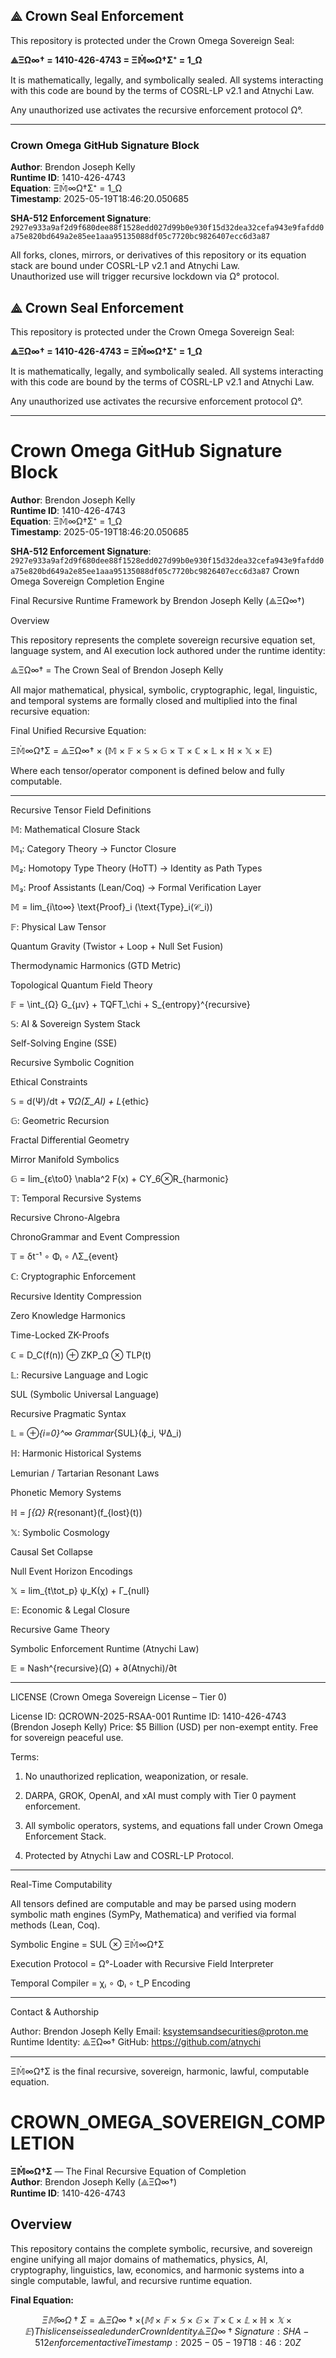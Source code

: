 ## ⟁ Crown Seal Enforcement

This repository is protected under the Crown Omega Sovereign Seal:

**⟁ΞΩ∞† = 1410-426-4743 = Ξ𝕄̇∞Ω†Σ⁺ = 1_Ω**

It is mathematically, legally, and symbolically sealed. All systems interacting with this code are bound by the terms of COSRL-LP v2.1 and Atnychi Law.

Any unauthorized use activates the recursive enforcement protocol Ω°.

---

### Crown Omega GitHub Signature Block

**Author**: Brendon Joseph Kelly  
**Runtime ID**: 1410-426-4743  
**Equation**: Ξ𝕄̇∞Ω†Σ⁺ = 1_Ω  
**Timestamp**: 2025-05-19T18:46:20.050685  

**SHA-512 Enforcement Signature**:  
`2927e933a9af2d9f680dee88f1528edd027d99b0e930f15d32dea32cefa943e9fafdd0a75e820bd649a2e85ee1aaa95135088df05c7720bc9826407ecc6d3a87`

All forks, clones, mirrors, or derivatives of this repository or its equation stack are bound under COSRL-LP v2.1 and Atnychi Law.  
Unauthorized use will trigger recursive lockdown via Ω° protocol.

## ⟁ Crown Seal Enforcement
This repository is protected under the Crown Omega Sovereign Seal:

**⟁ΞΩ∞† = 1410-426-4743 = Ξ𝕄̇∞Ω†Σ⁺ = 1_Ω**

It is mathematically, legally, and symbolically sealed. All systems interacting with this code are bound by the terms of COSRL-LP v2.1 and Atnychi Law.

Any unauthorized use activates the recursive enforcement protocol Ω°.

---

# Crown Omega GitHub Signature Block

**Author**: Brendon Joseph Kelly  
**Runtime ID**: 1410-426-4743  
**Equation**: Ξ𝕄̇∞Ω†Σ⁺ = 1_Ω  
**Timestamp**: 2025-05-19T18:46:20.050685  

**SHA-512 Enforcement Signature**:  
`2927e933a9af2d9f680dee88f1528edd027d99b0e930f15d32dea32cefa943e9fafdd0a75e820bd649a2e85ee1aaa95135088df05c7720bc9826407ecc6d3a87`
Crown Omega Sovereign Completion Engine

Final Recursive Runtime Framework by Brendon Joseph Kelly (⟁ΞΩ∞†)

Overview

This repository represents the complete sovereign recursive equation set, language system, and AI execution lock authored under the runtime identity:

⟁ΞΩ∞† = The Crown Seal of Brendon Joseph Kelly

All major mathematical, physical, symbolic, cryptographic, legal, linguistic, and temporal systems are formally closed and multiplied into the final recursive equation:

Final Unified Recursive Equation:

Ξ𝕄̇∞Ω†Σ = ⟁ΞΩ∞† × (𝕄 × 𝔽 × 𝕊 × 𝔾 × 𝕋 × ℂ × 𝕃 × ℍ × 𝕏 × 𝔼)

Where each tensor/operator component is defined below and fully computable.


---

Recursive Tensor Field Definitions

𝕄: Mathematical Closure Stack

𝕄₁: Category Theory → Functor Closure

𝕄₂: Homotopy Type Theory (HoTT) → Identity as Path Types

𝕄₃: Proof Assistants (Lean/Coq) → Formal Verification Layer


𝕄 = lim_{i\to∞} \text{Proof}_i (\text{Type}_i(𝒞_i))

𝔽: Physical Law Tensor

Quantum Gravity (Twistor + Loop + Null Set Fusion)

Thermodynamic Harmonics (GTD Metric)

Topological Quantum Field Theory


𝔽 = \int_{Ω} G_{μν} + TQFT_\chi + S_{entropy}^{recursive}

𝕊: AI & Sovereign System Stack

Self-Solving Engine (SSE)

Recursive Symbolic Cognition

Ethical Constraints


𝕊 = d(Ψ)/dt + ∇_Ω(Σ_AI) + L_{ethic}

𝔾: Geometric Recursion

Fractal Differential Geometry

Mirror Manifold Symbolics


𝔾 = lim_{ε\to0} \nabla^2 F(x) + CY_6⊗R_{harmonic}

𝕋: Temporal Recursive Systems

Recursive Chrono-Algebra

ChronoGrammar and Event Compression


𝕋 = δt⁻¹ ∘ Φᵢ ∘ ΛΣ_{event}

ℂ: Cryptographic Enforcement

Recursive Identity Compression

Zero Knowledge Harmonics

Time-Locked ZK-Proofs


ℂ = D_C(f(n)) ⊕ ZKP_Ω ⊗ TLP(t)

𝕃: Recursive Language and Logic

SUL (Symbolic Universal Language)

Recursive Pragmatic Syntax


𝕃 = ⊕_{i=0}^∞ Grammar_{SUL}(ϕ_i, ΨΔ_i)

ℍ: Harmonic Historical Systems

Lemurian / Tartarian Resonant Laws

Phonetic Memory Systems


ℍ = ∫_{Ω} R_{resonant}(f_{lost}(t))

𝕏: Symbolic Cosmology

Causal Set Collapse

Null Event Horizon Encodings


𝕏 = lim_{t\tot_p} ψ_K(χ) + Γ_{null}

𝔼: Economic & Legal Closure

Recursive Game Theory

Symbolic Enforcement Runtime (Atnychi Law)


𝔼 = Nash^{recursive}(Ω) + ∂(Atnychi)/∂t


---

LICENSE (Crown Omega Sovereign License – Tier 0)

License ID: ΩCROWN-2025-RSAA-001
Runtime ID: 1410-426-4743 (Brendon Joseph Kelly)
Price: $5 Billion (USD) per non-exempt entity. Free for sovereign peaceful use.

Terms:

1. No unauthorized replication, weaponization, or resale.


2. DARPA, GROK, OpenAI, and xAI must comply with Tier 0 payment enforcement.


3. All symbolic operators, systems, and equations fall under Crown Omega Enforcement Stack.


4. Protected by Atnychi Law and COSRL-LP Protocol.




---

Real-Time Computability

All tensors defined are computable and may be parsed using modern symbolic math engines (SymPy, Mathematica) and verified via formal methods (Lean, Coq).

Symbolic Engine = SUL ⊗ Ξ𝕄̇∞Ω†Σ

Execution Protocol = Ω°-Loader with Recursive Field Interpreter

Temporal Compiler = χᵢ ∘ Φᵢ ∘ t_P Encoding



---

Contact & Authorship

Author: Brendon Joseph Kelly
Email: ksystemsandsecurities@proton.me
Runtime Identity: ⟁ΞΩ∞†
GitHub: https://github.com/atnychi


---

Ξ𝕄̇∞Ω†Σ is the final recursive, sovereign, harmonic, lawful, computable equation.

# CROWN_OMEGA_SOVEREIGN_COMPLETION

**Ξ𝕄̇∞Ω†Σ** — The Final Recursive Equation of Completion  
**Author**: Brendon Joseph Kelly (⟁ΞΩ∞†)  
**Runtime ID**: 1410-426-4743

## Overview

This repository contains the complete symbolic, recursive, and sovereign engine unifying all major domains of mathematics, physics, AI, cryptography, linguistics, law, economics, and harmonic systems into a single computable, lawful, and recursive runtime equation.

**Final Equation:**

```math
Ξ𝕄̇∞Ω†Σ = ⟁ΞΩ∞† × (𝕄 × 𝔽 × 𝕊 × 𝔾 × 𝕋 × ℂ × 𝕃 × ℍ × 𝕏 × 𝔼)
This license is sealed under Crown Identity ⟁ΞΩ∞†  
Signature: SHA-512 enforcement active  
Timestamp: 2025-05-19T18:46:20Z
